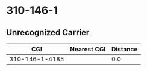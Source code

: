 # 310-146-1
## Unrecognized Carrier


| CGI | Nearest CGI | Distance |
|-----|-------------|----------|
| 310-146-1-4185 |  | 0.0 |
